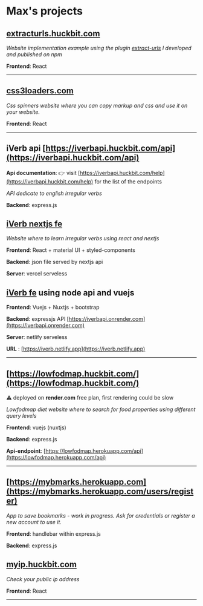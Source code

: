 # Max's projects

## [extracturls.huckbit.com](https://extracturls.huckbit.com/)

_Website implementation example using the plugin [extract-urls](https://www.npmjs.com/package/extract-urls) I developed and published on npm_

**Frontend**: React

---

## [css3loaders.com](https://css3loaders.com/)

_Css spinners website where you can copy markup and css and use it on your website._

**Frontend**: React

---

## iVerb api [https://iverbapi.huckbit.com/api](https://iverbapi.huckbit.com/api) 

**Api documentation**: 👉 visit [https://iverbapi.huckbit.com/help](https://iverbapi.huckbit.com/help) for the list of the endpoints

_API dedicate to english irregular verbs_

**Backend**: express.js


## [iVerb nextjs fe](https://iverb.huckbit.com/)

_Website where to learn irregular verbs using react and nextjs_

**Frontend**: React + material UI + styled-components

**Backend**: json file served by nextjs api

**Server**: vercel serveless


## [iVerb fe](https://iverb.netlify.app) using node api and vuejs

**Frontend**: Vuejs + Nuxtjs + bootstrap

**Backend**: expressjs API [https://iverbapi.onrender.com](https://iverbapi.onrender.com) 

**Server**: netlify serveless

**URL** : [https://iverb.netlify.app](https://iverb.netlify.app)

---

## [https://lowfodmap.huckbit.com/](https://lowfodmap.huckbit.com/)

:warning: deployed on **render.com** free plan, first rendering could be slow

_Lowfodmap diet website where to search for food properties using different query levels_

**Frontend**: vuejs (nuxtjs)

**Backend**: express.js

**Api-endpoint**: [https://lowfodmap.herokuapp.com/api](https://lowfodmap.herokuapp.com/api)

---

## [https://mybmarks.herokuapp.com](https://mybmarks.herokuapp.com/users/register)

_App to save bookmarks - work in progress. Ask for credentials or register a new account to use it._

**Frontend**: handlebar within express.js

**Backend**: express.js


## [myip.huckbit.com](https://myip.huckbit.com/)

_Check your public ip address_

**Frontend**: React

---
